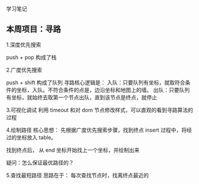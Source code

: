 学习笔记

## 本周项目：寻路

1.深度优先搜索

push + pop 构成了栈

2.广度优先搜索

push + shift 构成了队列
寻路核心逻辑是：
入队：只要队列有坐标，就取符合条件的坐标，入队。不符合条件的点是，边沿坐标和地图上的墙。
出队：只要队列有坐标，就始终去取第一个节点出队，直到该节点是终点，就停止

3.可视化调试
利用 timeout 和对 dom 节点修改样式，可以直观的看到寻路算法的过程

4.绘制路径
核心思想：
先根据广度优先搜索步骤，找到终点
insert 过程中，将经过的坐标放入 table。

找到终点后，
从 end 坐标开始找上一个坐标，并绘制出来

疑问：怎么保证最优路径的？

5.查找最短路径
思路在于：
每次查找节点时，找离终点最近的
